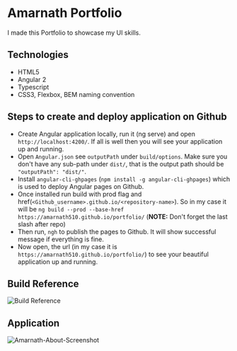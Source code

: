# Amarnath Portfolio
I made this Portfolio to showcase my UI skills.

## Technologies
- HTML5
- Angular 2
- Typescript
- CSS3, Flexbox, BEM naming convention

## Steps to create and deploy application on Github
- Create Angular application locally, run it (ng serve) and open `http://localhost:4200/`. If all is well then you will see your application up and running.
- Open `Angular.json` see `outputPath` under `build/options`. Make sure you don't have any sub-path under `dist/`, that is the output path should be `"outputPath": "dist/"`.
- Install `angular-cli-ghpages` (`npm install -g angular-cli-ghpages`) which is used to deploy Angular pages on Github.
- Once installed run build with prod flag and href(`<Github_username>.github.io/<repository-name>`). So in my case it will be  `ng build --prod --base-href https://amarnath510.github.io/portfolio/` (**NOTE:** Don't forget the last slash after repo)
- Then run, `ngh` to publish the pages to Github. It will show successful message if everything is fine.
- Now open, the url (in my case it is `https://amarnath510.github.io/portfolio/`) to see your beautiful application up and running.

## Build Reference
![Build Reference](https://user-images.githubusercontent.com/4599623/46904836-345d0700-cf08-11e8-8072-551a587be1e1.png)

## Application
![Amarnath-About-Screenshot](https://user-images.githubusercontent.com/4599623/46904880-13e17c80-cf09-11e8-87a2-00c2a94cf068.png)
